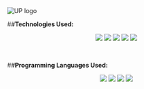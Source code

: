 <img src="https://cs.up.ac.za/static/images/headerUP.jpg" alt="UP logo">


##**Technologies Used:**

<p align="center">
  <img src="https://raw.githubusercontent.com/donnemartin/data-science-ipython-notebooks/master/images/aws.png">
  
  <img src="https://encrypted-tbn0.gstatic.com/images?q=tbn:ANd9GcTdjmm-To5JL0VzztSR4_1m4ckCo4WOKYPFBDrf8-V1w4G1ULZL3g">

  <img src="https://encrypted-tbn0.gstatic.com/images?q=tbn:ANd9GcTYRGSRQQ9SfuuTGNmEyRIwiUGoEoSrf4s5BqxHgetC_isal3vH">
  
  <img src="https://encrypted-tbn0.gstatic.com/images?q=tbn:ANd9GcQXbVDcQP7ha9Xu8eH9ldBItvcDubOoR6LEItMIpnFcYB4wWOCg">
  
  <img src="https://github.githubassets.com/images/modules/logos_page/GitHub-Mark.png">
    
</p>

<br>

##**Programming Languages Used:**

<p align="center">
  <img src="https://encrypted-tbn0.gstatic.com/images?q=tbn:ANd9GcQX4If1fApB9nqlkwpWVRj2QdixUbMDHkYEJOABWM6w31JkFtDNmA">
  
  <img src="https://encrypted-tbn0.gstatic.com/images?q=tbn:ANd9GcSZbQ58R-S9aGMZeSKHn3_OKw7vzPB6DdxcCm53J5eCvYnUlkFY">

  <img src="https://encrypted-tbn0.gstatic.com/images?q=tbn:ANd9GcRqbWBTD_HCAVRdwZ-BM2Qe3RWEKpt1otq-Lwgae6fmzkQobWLS">
  
  <img src="https://www.google.com/imgres?imgurl=https%3A%2F%2Fwww.stickpng.com%2Fassets%2Fimages%2F5848152fcef1014c0b5e4967.png&imgrefurl=https%3A%2F%2Fwww.stickpng.com%2Fimg%2Ficons-logos-emojis%2Ftech-companies%2Fpython-logo&docid=9OFfPWdGTiWDvM&tbnid=ZlaIuw2nTjGseM%3A&vet=10ahUKEwikh8Ovw6LlAhWGLFAKHdTzCWkQMwheKAEwAQ..i&w=514&h=512&bih=647&biw=681&q=python%20png%20image&ved=0ahUKEwikh8Ovw6LlAhWGLFAKHdTzCWkQMwheKAEwAQ&iact=mrc&uact=8">
  
  
    
</p>

<br>